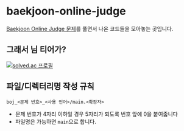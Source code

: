 # baekjoon-online-judge
[Baekjoon Online Judge 문제](https://www.acmicpc.net/)를 풀면서 나온 코드들을 모아놓는 곳입니다.

## 그래서 님 티어가?
[![solved.ac 프로필](http://mazassumnida.wtf/api/v2/generate_badge?boj=neria34)](https://solved.ac/profile/neria34)

## 파일/디렉터리명 작성 규칙
```
boj_<문제 번호>_<사용 언어>/main.<확장자>
```
- 문제 번호가 4자리 이하일 경우 5자리가 되도록 번호 앞에 0을 붙여줍니다
- 파일명은 가능하면 `main`으로 합니다.
